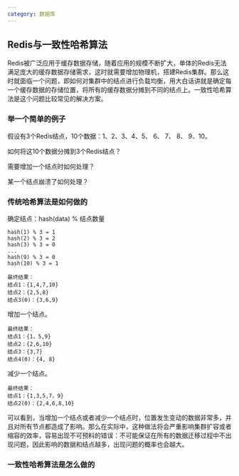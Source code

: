 ```yaml
---
category: 数据库
---
```


## Redis与一致性哈希算法

Redis被广泛应用于缓存数据存储，随着应用的规模不断扩大，单体的Redis无法满足庞大的缓存数据存储需求，这时就需要增加物理机，搭建Redis集群。那么这时就面临一个问题，即如何对集群中的结点进行负载均衡，用大白话讲就是确定每一个缓存数据的存储位置，将所有的缓存数据分摊到不同的结点上。一致性哈希算法是这个问题比较常见的解决方案。

### 举一个简单的例子

假设有3个Redis结点，10个数据：1、2、3、4、5、 6、 7、 8、 9、10。

如何将这10个数据分摊到3个Redis结点？

需要增加一个结点时如何处理？

某一个结点崩溃了如何处理？

### 传统哈希算法是如何做的

确定结点：hash(data) % 结点数量

```
hash(1) % 3 = 1
hash(2) % 3 = 2
hash(3) % 3 = 0
...
hash(9) % 3 = 0
hash(10) % 3 = 1

最终结果：
结点1：{1,4,7,10}
结点2：{2,5,8}
结点3(0)：{3,6,9}
```

增加一个结点。

```
最终结果：
结点1：{1，5,9}
结点2：{2,6,10}
结点3：{3,7}
结点4(0)：{4, 8}
```

减少一个结点。

```
最终结果：
结点1：{1,3,5,7，9}
结点2(0)：{2,4,6,8,10}
```

可以看到，当增加一个结点或者减少一个结点时，位置发生变动的数据非常多，并且对所有节点都造成了影响。那么在实际中，这种做法将会严重影响集群扩容或者缩容的效率，容易出现不可预料的错误：不可能保证在所有的数据迁移过程中不出现问题，因此影响的数据和结点越多，出现问题的概率也会越大。

### 一致性哈希算法是怎么做的

